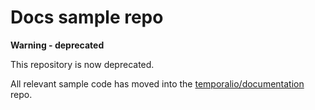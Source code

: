 # Docs sample repo

**Warning - deprecated**

This repository is now deprecated.

All relevant sample code has moved into the [temporalio/documentation](https://github.com/temporalio/documentation) repo.
